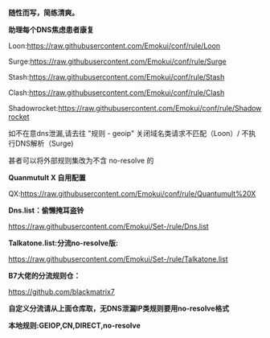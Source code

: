 **随性而写，简练清爽。**

**助理每个DNS焦虑患者康复**

Loon:https://raw.githubusercontent.com/Emokui/conf/rule/Loon

Surge:https://raw.githubusercontent.com/Emokui/conf/rule/Surge

Stash:https://raw.githubusercontent.com/Emokui/conf/rule/Stash

Clash:https://raw.githubusercontent.com/Emokui/conf/rule/Clash

Shadowrocket:https://raw.githubusercontent.com/Emokui/conf/rule/Shadowrocket


如不在意dns泄漏,请去往 "规则 - geoip" 关闭域名类请求不匹配（Loon）/ 不执行DNS解析（Surge)


甚者可以将外部规则集改为不含 no-resolve 的


**Quanmutult X 自用配置**

QX:https://raw.githubusercontent.com/Emokui/conf/rule/Quantumult%20X



**Dns.list：偷懒掩耳盗铃**

https://raw.githubusercontent.com/Emokui/Set-/rule/Dns.list


**Talkatone.list:分流no-resolve版:**

https://raw.githubusercontent.com/Emokui/Set-/rule/Talkatone.list



**B7大佬的分流规则仓：**

https://github.com/blackmatrix7

**自定义分流请从上面仓库取，无DNS泄漏IP类规则要用no-resolve格式**

**本地规则:GEIOP,CN,DIRECT,no-resolve**

